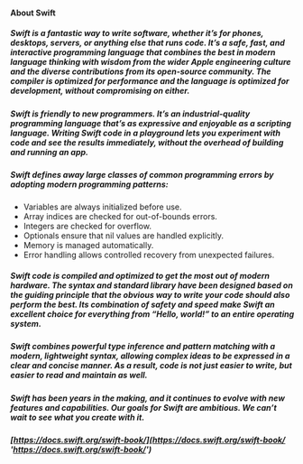 #### About Swift

##### Swift is a fantastic way to write software, whether it’s for phones, desktops, servers, or anything else that runs code. It’s a safe, fast, and interactive programming language that combines the best in modern language thinking with wisdom from the wider Apple engineering culture and the diverse contributions from its open-source community. The compiler is optimized for performance and the language is optimized for development, without compromising on either.

##### Swift is friendly to new programmers. It’s an industrial-quality programming language that’s as expressive and enjoyable as a scripting language. Writing Swift code in a playground lets you experiment with code and see the results immediately, without the overhead of building and running an app.

##### Swift defines away large classes of common programming errors by adopting modern programming patterns:

* Variables are always initialized before use.
* Array indices are checked for out-of-bounds errors.
* Integers are checked for overflow.
* Optionals ensure that nil values are handled explicitly.
* Memory is managed automatically.
* Error handling allows controlled recovery from unexpected failures.

##### Swift code is compiled and optimized to get the most out of modern hardware. The syntax and standard library have been designed based on the guiding principle that the obvious way to write your code should also perform the best. Its combination of safety and speed make Swift an excellent choice for everything from “Hello, world!” to an entire operating system.

##### Swift combines powerful type inference and pattern matching with a modern, lightweight syntax, allowing complex ideas to be expressed in a clear and concise manner. As a result, code is not just easier to write, but easier to read and maintain as well.

##### Swift has been years in the making, and it continues to evolve with new features and capabilities. Our goals for Swift are ambitious. We can’t wait to see what you create with it.

##### [https://docs.swift.org/swift-book/](https://docs.swift.org/swift-book/ 'https://docs.swift.org/swift-book/')